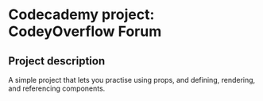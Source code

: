 Codecademy project: CodeyOverflow Forum
======================================

Project description
-------------------
A simple project that lets you practise using props, and defining, rendering, and referencing components.
